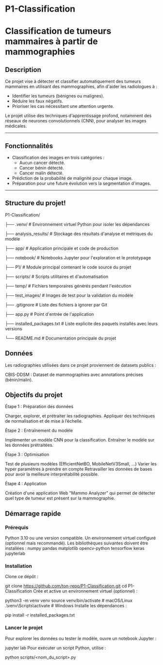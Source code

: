 # P1-Classification
# Classification de tumeurs mammaires à partir de mammographies

## Description
Ce projet vise à détecter et classifier automatiquement des tumeurs mammaires en utilisant des mammographies, afin d'aider les radiologues à :
- Identifier les tumeurs (bénignes ou malignes).
- Réduire les faux négatifs.
- Prioriser les cas nécessitant une attention urgente.

Le projet utilise des techniques d'apprentissage profond, notamment des réseaux de neurones convolutionnels (CNN), pour analyser les images médicales.

---

## Fonctionnalités
- Classification des images en trois catégories :
  - Aucun cancer détecté.
  - Cancer bénin détecté.
  - Cancer malin détecté.
- Prédiction de la probabilité de malignité pour chaque image.
- Préparation pour une future évolution vers la segmentation d'images.

---

## Structure du projet!
P1-Classification/

├── .venv/                  # Environnement virtuel Python pour isoler les dépendances

├── analysis_results/       # Stockage des résultats d'analyse et métriques du modèle

├── app/                    # Application principale et code de production

├── notebook/              # Notebooks Jupyter pour l'exploration et le prototypage

├── P1/                    # Module principal contenant le code source du projet

├── scripts/              # Scripts utilitaires et d'automatisation

├── temp/                 # Fichiers temporaires générés pendant l'exécution

├── test_images/         # Images de test pour la validation du modèle

├── .gitignore           # Liste des fichiers à ignorer par Git

├── app.py              # Point d'entrée de l'application

├── installed_packages.txt  # Liste explicite des paquets installés avec leurs versions

└── README.md           # Documentation principale du projet

## Données
Les radiographies utilisées dans ce projet proviennent de datasets publics :

CBIS-DDSM : Dataset de mammographies avec annotations précises (bénin/malin).

## Objectifs du projet
Étape 1 : Préparation des données

Charger, explorer, et prétraiter les radiographies.
Appliquer des techniques de normalisation et de mise à l’échelle.

Étape 2 : Entraînement du modèle

Implémenter un modèle CNN pour la classification.
Entraîner le modèle sur les données prétraitées.

Étape 3 : Optimisation

Test de plusieurs modèles (EfficientNetBO, MobileNetV3Small, ...)
Varier les hyper paramètres à prendre en compte
Retravailler les données de bases pour avoir la meilleure interprétabilité possible.

Étape 4 : Application

Création d'une application Web "Mammo Analyzer" qui permet de détecter quel type de tumeur
est présent sur la mammographie.

## Démarrage rapide
### Prérequis
Python 3.10 ou une version compatible.
Un environnement virtuel configuré (optionnel mais recommandé).
Les bibliothèques suivantes doivent être installées :
numpy
pandas
matplotlib
opencv-python
tensorflow
keras
jupyterlab
### Installation
Clone ce dépôt :

git clone https://github.com/ton-repo/P1-Classification.git
cd P1-Classification
Crée et active un environnement virtuel (optionnel) :

python3 -m venv venv
source venv/bin/activate  # macOS/Linux
.\venv\Scripts\activate   # Windows
Installe les dépendances :

pip install -r installed_packages.txt
### Lancer le projet
Pour explorer les données ou tester le modèle, ouvre un notebook Jupyter :

jupyter lab
Pour exécuter un script Python, utilise :

python scripts/<nom_du_script>.py
